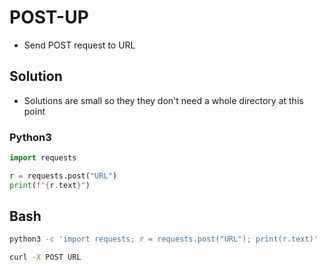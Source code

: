 # POST-UP
* Send POST request to URL

## Solution 
* Solutions are small so they they don't need a whole directory at this point

### Python3 
```python
import requests

r = requests.post("URL")
print(f"{r.text}")
```

## Bash
```bash
python3 -c 'import requests; r = requests.post("URL"); print(r.text)'
```

```bash
curl -X POST URL
```